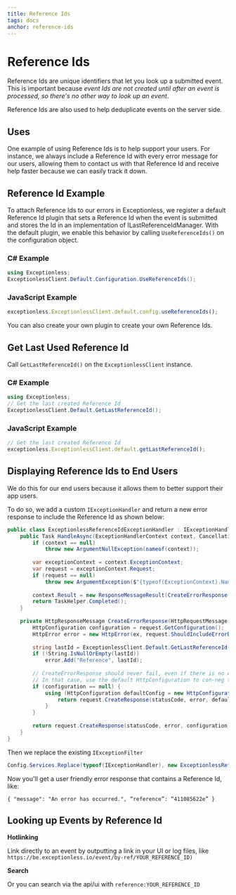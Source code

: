 ```yaml
---
title: Reference Ids
tags: docs
anchor: reference-ids
---
```

# Reference Ids

Reference Ids are unique identifiers that let you look up a submitted event. This is important because _event Ids are not created until after an event is processed, so there's no other way to look up an event_.

Reference Ids are also used to help deduplicate events on the server side.

## Uses

One example of using Reference Ids is to help support your users. For instance, we always include a Reference Id with every error message for our users, allowing them to contact us with that Reference Id and receive help faster because we can easily track it down.

## Reference Id Example

To attach Reference Ids to our errors in Exceptionless, we register a default Reference Id plugin that sets a Reference Id when the event is submitted and stores the Id in an implementation of ILastReferenceIdManager. With the default plugin, we enable this behavior by calling `UseReferenceIds()` on the configuration object.

### C# Example
```csharp
using Exceptionless;
ExceptionlessClient.Default.Configuration.UseReferenceIds();
```
### JavaScript Example
```javascript
exceptionless.ExceptionlessClient.default.config.useReferenceIds();
```
You can also create your own plugin to create your own Reference Ids.

## Get Last Used Reference Id

Call `GetLastReferenceId()` on the `ExceptionlessClient` instance.

### C# Example
```csharp
using Exceptionless;
// Get the last created Reference Id
ExceptionlessClient.Default.GetLastReferenceId();
```

### JavaScript Example
```javascript
// Get the last created Reference Id
exceptionless.ExceptionlessClient.default.getLastReferenceId();
```

## Displaying Reference Ids to End Users
We do this for our end users because it allows them to better support their app users.

To do so, we add a custom `IExceptionHandler` and return a new error response to include the Reference Id as shown below:

```csharp
public class ExceptionlessReferenceIdExceptionHandler : IExceptionHandler {
    public Task HandleAsync(ExceptionHandlerContext context, CancellationToken cancellationToken) {
        if (context == null)
            throw new ArgumentNullException(nameof(context));
 
        var exceptionContext = context.ExceptionContext;
        var request = exceptionContext.Request;
        if (request == null)
            throw new ArgumentException($"{typeof(ExceptionContext).Name}.{"Request"} must not be null", nameof(context));
 
        context.Result = new ResponseMessageResult(CreateErrorResponse(request, exceptionContext.Exception, HttpStatusCode.InternalServerError));
        return TaskHelper.Completed();
    }
 
    private HttpResponseMessage CreateErrorResponse(HttpRequestMessage request, Exception ex, HttpStatusCode statusCode) {
        HttpConfiguration configuration = request.GetConfiguration();
        HttpError error = new HttpError(ex, request.ShouldIncludeErrorDetail());
 
        string lastId = ExceptionlessClient.Default.GetLastReferenceId();
        if (!String.IsNullOrEmpty(lastId))
            error.Add("Reference", lastId);
 
        // CreateErrorResponse should never fail, even if there is no configuration associated with the request
        // In that case, use the default HttpConfiguration to con-neg the response media type
        if (configuration == null) {
            using (HttpConfiguration defaultConfig = new HttpConfiguration()) {
                return request.CreateResponse(statusCode, error, defaultConfig);
            }
        }
 
        return request.CreateResponse(statusCode, error, configuration);
    }
}
```

Then we replace the existing `IExceptionFilter`

```csharp
Config.Services.Replace(typeof(IExceptionHandler), new ExceptionlessReferenceIdExceptionHandler());
```

Now you'll get a user friendly error response that contains a Reference Id, like:

`{
  "message": "An error has occurred.",
  “reference”: “411085622e”
}`

## Looking up Events by Reference Id
**Hotlinking**

Link directly to an event by outputting a link in your UI or log files, like
`https://be.exceptionless.io/event/by-ref/YOUR_REFERENCE_ID)`

**Search**

Or you can search via the api/ui with `reference:YOUR_REFERENCE_ID`